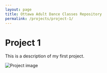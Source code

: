 ```yaml
---
layout: page
title: Ottawa Adult Dance Classes Repository
permalink: /projects/project-1/
---
```


# Project 1

This is a description of my first project.

![Project image](https://via.placeholder.com/600x300?text=Project+1)
